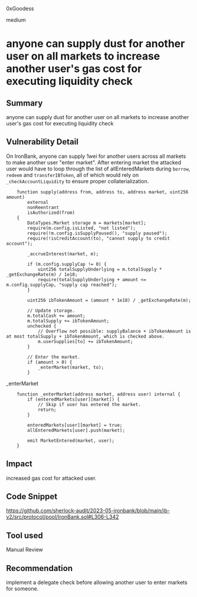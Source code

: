 0xGoodess

medium

# anyone can supply dust for another user on all markets to increase another user's gas cost for executing liquidity check

## Summary
anyone can supply dust for another user on all markets to increase another user's gas cost for executing liquidity check

## Vulnerability Detail
On IronBank, anyone can supply 1wei for another users across all markets to make another user "enter market". After entering market the attacked user would have to loop through the list of allEnteredMarkets during `borrow`, `redeem` and `transferIBToken`, all of which would rely on `_checkAccountLiquidity` to ensure proper collaterialization.

```solidity
    function supply(address from, address to, address market, uint256 amount)
        external
        nonReentrant
        isAuthorized(from)
    {
        DataTypes.Market storage m = markets[market];
        require(m.config.isListed, "not listed");
        require(!m.config.isSupplyPaused(), "supply paused");
        require(!isCreditAccount(to), "cannot supply to credit account");

        _accrueInterest(market, m);

        if (m.config.supplyCap != 0) {
            uint256 totalSupplyUnderlying = m.totalSupply * _getExchangeRate(m) / 1e18;
            require(totalSupplyUnderlying + amount <= m.config.supplyCap, "supply cap reached");
        }

        uint256 ibTokenAmount = (amount * 1e18) / _getExchangeRate(m);

        // Update storage.
        m.totalCash += amount;
        m.totalSupply += ibTokenAmount;
        unchecked {
            // Overflow not possible: supplyBalance + ibTokenAmount is at most totalSupply + ibTokenAmount, which is checked above.
            m.userSupplies[to] += ibTokenAmount;
        }

        // Enter the market.
        if (amount > 0) {
            _enterMarket(market, to);
        }
```

_enterMarket
```solidity
    function _enterMarket(address market, address user) internal {
        if (enteredMarkets[user][market]) {
            // Skip if user has entered the market.
            return;
        }

        enteredMarkets[user][market] = true;
        allEnteredMarkets[user].push(market);

        emit MarketEntered(market, user);
    }
```
## Impact
increased gas cost for attacked user.

## Code Snippet
https://github.com/sherlock-audit/2023-05-ironbank/blob/main/ib-v2/src/protocol/pool/IronBank.sol#L306-L342

## Tool used

Manual Review

## Recommendation
implement a delegate check before allowing another user to enter markets for someone.